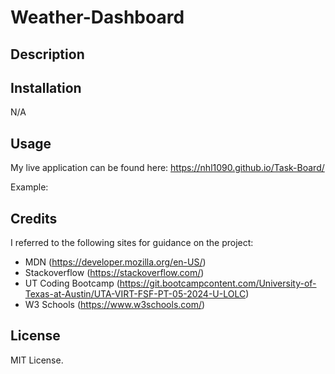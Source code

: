 # Weather-Dashboard

## Description

## Installation
N/A

## Usage
My live application can be found here: https://nhl1090.github.io/Task-Board/

Example:

## Credits

I referred to the following sites for guidance on the project:

- MDN (https://developer.mozilla.org/en-US/)
- Stackoverflow (https://stackoverflow.com/)
- UT Coding Bootcamp (https://git.bootcampcontent.com/University-of-Texas-at-Austin/UTA-VIRT-FSF-PT-05-2024-U-LOLC)
- W3 Schools (https://www.w3schools.com/)

## License

MIT License.